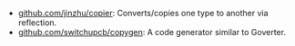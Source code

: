 - [github.com/jinzhu/copier](https://github.com/jinzhu/copier):
  Converts/copies one type to another via reflection.
- [github.com/switchupcb/copygen](https://github.com/switchupcb/copygen): A
  code generator similar to Goverter.
